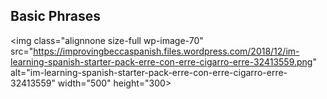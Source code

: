 <h2> Basic Phrases </h2>

<img class="alignnone size-full wp-image-70" src="https://improvingbeccaspanish.files.wordpress.com/2018/12/im-learning-spanish-starter-pack-erre-con-erre-cigarro-erre-32413559.png" alt="im-learning-spanish-starter-pack-erre-con-erre-cigarro-erre-32413559" width="500" height="300>



<p><a href="https://me.me/i/im-learning-spanish-starter-pack-erre-con-erre-cigarro-erre-21485638">
<src="https://pics.me.me/im-learning-spanish-starter-pack-erre-con-erre-cigarro-erre-32413559.png"
     alt="Spanish, Translation, and World I'm learning Spanish"></a>
     </p>

